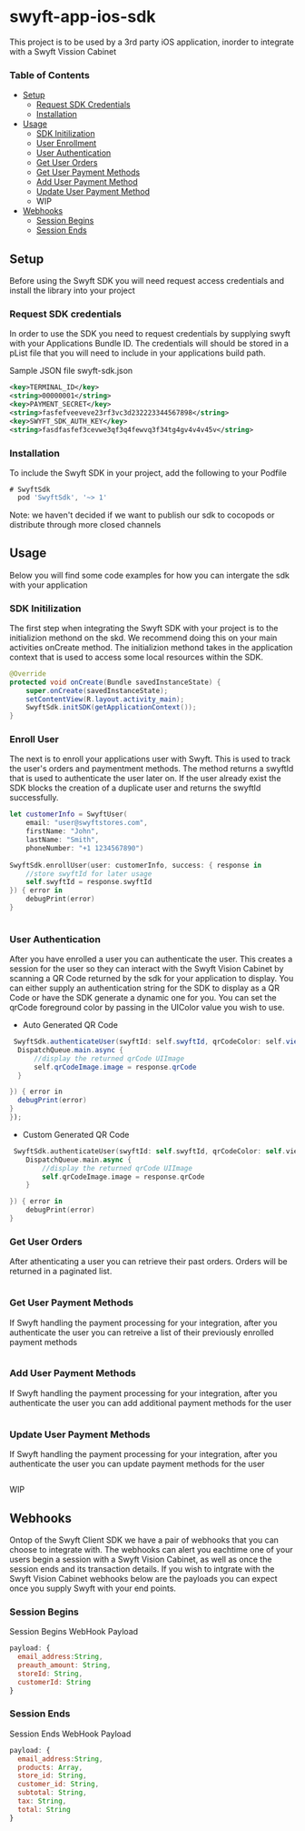 # swyft-app-ios-sdk

This project is to be used by a 3rd party iOS application, inorder to integrate with a Swyft Vission Cabinet


### Table of Contents 
- [Setup](#setup)
  - [Request SDK Credentials](#creds)
  - [Installation](#install)
- [Usage](#usage)
  - [SDK Initilization](#init)
  - [User Enrollment](#enroll)
  - [User Authentication](#auth)
  - [Get User Orders](#orders)
  - [Get User Payment Methods](#pMethods)
  - [Add User Payment Method](#addPMethod)
  - [Update User Payment Method](#updatePMethod)
  - WIP
- [Webhooks](#webhooks)
  - [Session Begins](#webhookBegins)
  - [Session Ends](#webhookEnd)

<a name="setup"/>

## Setup 

Before using the Swyft SDK you will need request access credentials and install the library into your project

<a name="creds"/>

### Request SDK credentials 

In order to use the SDK you need to request credentials by supplying swyft with your Applications Bundle ID. The credentials will should be stored in a pList file that you will need to include in your applications build path. 

Sample JSON file swyft-sdk.json
```xml
<key>TERMINAL_ID</key>
<string>00000001</string>
<key>PAYMENT_SECRET</key>
<string>fasfefveeveve23rf3vc3d232223344567898</string>
<key>SWYFT_SDK_AUTH_KEY</key>
<string>fasdfasfef3cevwe3qf3q4fewvq3f34tg4gv4v4v45v</string>

```
<a name="install"/>

### Installation

To include the Swyft SDK in your project, add the following to your Podfile

```javascript
# SwyftSdk
  pod 'SwyftSdk', '~> 1'
```

Note: we haven't decided if we want to publish our sdk to cocopods or distribute through more closed channels 

<a name="usage"/>

## Usage

Below you will find some code examples for how you can intergate the sdk with your application

<a name="init"/>

### SDK Initilization

The first step when integrating the Swyft SDK with your project is to the initializion methond on the skd. We recommend doing this on your main activities onCreate method. The initializion methond takes in the application context that is used to access some local resources within the SDK. 
```java
@Override
protected void onCreate(Bundle savedInstanceState) {
    super.onCreate(savedInstanceState);
    setContentView(R.layout.activity_main);
    SwyftSdk.initSDK(getApplicationContext());
}
```

<a name="enroll"/>

### Enroll User 

The next is to enroll your applications user with Swyft. This is used to track the user's orders and paymentment methods. The method returns a swyftId that is used to authenticate the user later on. If the user already exist the SDK blocks the creation of a duplicate user and returns the swyftId successfully. 
```swift
let customerInfo = SwyftUser(
    email: "user@swyftstores.com",
    firstName: "John",
    lastName: "Smith",
    phoneNumber: "+1 1234567890")
        
SwyftSdk.enrollUser(user: customerInfo, success: { response in  
    //store swyftId for later usage
    self.swyftId = response.swyftId                      
}) { error in
    debugPrint(error)        
}
    
```    
<a name="auth"/>

### User Authentication 

After you have enrolled a user you can authenticate the user. This creates a session for the user so they can interact with the Swyft Vision Cabinet by scanning a QR Code returned by the sdk for your application to display. You can either supply an authentication string for the SDK to display as a QR Code or have the SDK generate a dynamic one for you. You can set the qrCode foreground color by passing in the UIColor value you wish to use.

- Auto Generated QR Code
```java
 SwyftSdk.authenticateUser(swyftId: self.swyftId, qrCodeColor: self.view.tintColor, customAuth: customAuth, success: { response in
  DispatchQueue.main.async {
      //display the returned qrCode UIImage
      self.qrCodeImage.image = response.qrCode
  }

}) { error in
  debugPrint(error)
}
}); 
``` 
- Custom Generated QR Code
```swift
 SwyftSdk.authenticateUser(swyftId: self.swyftId, qrCodeColor: self.view.tintColor, success: { response in                        
    DispatchQueue.main.async {
        //display the returned qrCode UIImage
        self.qrCodeImage.image = response.qrCode
    }

}) { error in
    debugPrint(error)
}
```

<a name="orders"/>

### Get User Orders

After athenticating a user you can retrieve their past orders. Orders will be returned in a paginated list. 
```swift

```
<a name="pMethods"/>

### Get User Payment Methods

If Swyft handling the payment processing for your integration, after you authenticate the user you can retreive a list of their previously enrolled payment methods
```swift

```

<a name="addPMethod"/>

### Add User Payment Methods

If Swyft handling the payment processing for your integration, after you authenticate the user you can add additional payment methods for the user
```swift

```
<a name="updatePMethod"/>

### Update User Payment Methods

If Swyft handling the payment processing for your integration, after you authenticate the user you can update payment methods for the user
```swift

```

WIP

<a name="webhooks"/>

## Webhooks

Ontop of the Swyft Client SDK we have a pair of webhooks that you can choose to integrate with. The webhooks can alert you eachtime one of your users begin a session with a Swyft Vision Cabinet, as well as once the session ends and its transaction details. If you wish to intgrate with the Swyft Vision Cabinet webhooks below are the payloads you can expect once you supply Swyft with your end points. 

<a name="webhookBegins"/>

### Session Begins

Session Begins WebHook Payload
```javascript
payload: {
  email_address:String,
  preauth_amount: String,
  storeId: String,
  customerId: String
}

```

<a name="webhookEnd"/>

### Session Ends

Session Ends WebHook Payload
```javascript
payload: {
  email_address:String,
  products: Array,
  store_id: String,
  customer_id: String,
  subtotal: String,
  tax: String,
  total: String
}
```
